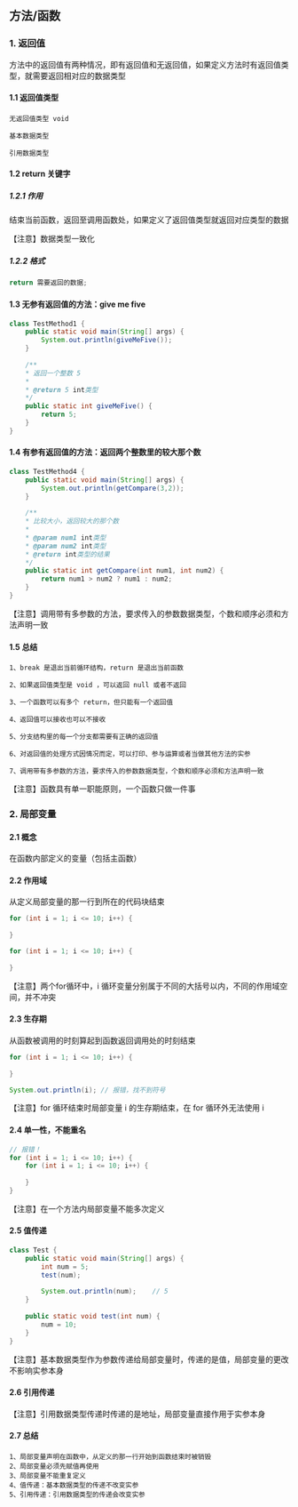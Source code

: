 ## 方法/函数

### 1. 返回值

方法中的返回值有两种情况，即有返回值和无返回值，如果定义方法时有返回值类型，就需要返回相对应的数据类型

#### 1.1 返回值类型

```shell
无返回值类型 void

基本数据类型

引用数据类型
```

#### 1.2 return 关键字

##### 1.2.1 作用

结束当前函数，返回至调用函数处，如果定义了返回值类型就返回对应类型的数据

【注意】数据类型一致化

##### 1.2.2 格式

```java
return 需要返回的数据;
```

#### 1.3 无参有返回值的方法：give me five

```java
class TestMethod1 {
	public static void main(String[] args) {
		System.out.println(giveMeFive());
	}
	
	/**
	* 返回一个整数 5
	*
	* @return 5 int类型
	*/
	public static int giveMeFive() {
		return 5;
	}
}
```

#### 1.4 有参有返回值的方法：返回两个整数里的较大那个数

```java
class TestMethod4 {
	public static void main(String[] args) {
		System.out.println(getCompare(3,2));
	}
	
	/**
	* 比较大小，返回较大的那个数
	*
	* @param num1 int类型
	* @param num2 int类型
	* @return int类型的结果
	*/
	public static int getCompare(int num1, int num2) {
		return num1 > num2 ? num1 : num2;
	}
}
```

【注意】调用带有多参数的方法，要求传入的参数数据类型，个数和顺序必须和方法声明一致

#### 1.5 总结

```shell
1、break 是退出当前循环结构，return 是退出当前函数

2、如果返回值类型是 void ，可以返回 null 或者不返回

3、一个函数可以有多个 return，但只能有一个返回值

4、返回值可以接收也可以不接收

5、分支结构里的每一个分支都需要有正确的返回值

6、对返回值的处理方式因情况而定，可以打印、参与运算或者当做其他方法的实参

7、调用带有多参数的方法，要求传入的参数数据类型，个数和顺序必须和方法声明一致
```

【注意】函数具有单一职能原则，一个函数只做一件事

### 2. 局部变量

#### 2.1 概念

在函数内部定义的变量（包括主函数）

#### 2.2 作用域

从定义局部变量的那一行到所在的代码块结束

```java
for (int i = 1; i <= 10; i++) {
    
}

for (int i = 1; i <= 10; i++) {
    
}
```

【注意】两个for循环中，i 循环变量分别属于不同的大括号以内，不同的作用域空间，并不冲突

#### 2.3 生存期

从函数被调用的时刻算起到函数返回调用处的时刻结束

```java
for (int i = 1; i <= 10; i++) {
    
}

System.out.println(i); // 报错，找不到符号
```

【注意】for 循环结束时局部变量 i 的生存期结束，在 for 循环外无法使用 i

#### 2.4 单一性，不能重名

```java
// 报错！
for (int i = 1; i <= 10; i++) {
    for (int i = 1; i <= 10; i++) {
        
    }
}
```

【注意】在一个方法内局部变量不能多次定义

#### 2.5 值传递

```java
class Test {
	public static void main(String[] args) {
        int num = 5;
        test(num);
        
        System.out.println(num);	// 5
    }
    
    public static void test(int num) {
        num = 10;
    }
}
```

【注意】基本数据类型作为参数传递给局部变量时，传递的是值，局部变量的更改不影响实参本身

#### 2.6 引用传递

【注意】引用数据类型传递时传递的是地址，局部变量直接作用于实参本身

#### 2.7 总结

```shell
1、局部变量声明在函数中，从定义的那一行开始到函数结束时被销毁
2、局部变量必须先赋值再使用
3、局部变量不能重复定义
4、值传递：基本数据类型的传递不改变实参
5、引用传递：引用数据类型的传递会改变实参
```

